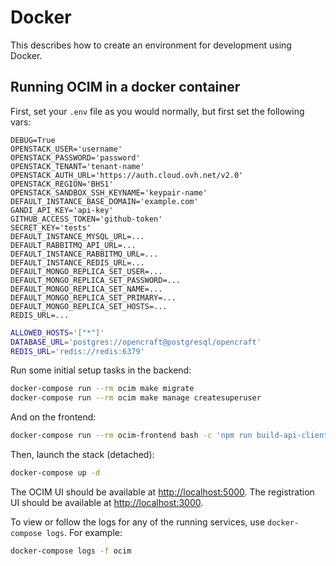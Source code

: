 # Docker

This describes how to create an environment for development using Docker.

## Running OCIM in a docker container

First, set your `.env` file as you would normally, but first set the following vars:
```env
DEBUG=True
OPENSTACK_USER='username'
OPENSTACK_PASSWORD='password'
OPENSTACK_TENANT='tenant-name'
OPENSTACK_AUTH_URL='https://auth.cloud.ovh.net/v2.0'
OPENSTACK_REGION='BHS1'
OPENSTACK_SANDBOX_SSH_KEYNAME='keypair-name'
DEFAULT_INSTANCE_BASE_DOMAIN='example.com'
GANDI_API_KEY='api-key'
GITHUB_ACCESS_TOKEN='github-token'
SECRET_KEY='tests'
DEFAULT_INSTANCE_MYSQL_URL=...
DEFAULT_RABBITMQ_API_URL=...
DEFAULT_INSTANCE_RABBITMQ_URL=...
DEFAULT_INSTANCE_REDIS_URL=...
DEFAULT_MONGO_REPLICA_SET_USER=...
DEFAULT_MONGO_REPLICA_SET_PASSWORD=...
DEFAULT_MONGO_REPLICA_SET_NAME=...
DEFAULT_MONGO_REPLICA_SET_PRIMARY=...
DEFAULT_MONGO_REPLICA_SET_HOSTS=...
REDIS_URL=...
```

```sh
ALLOWED_HOSTS='["*"]'
DATABASE_URL='postgres://opencraft@postgresql/opencraft'
REDIS_URL='redis://redis:6379'
```

Run some initial setup tasks in the backend:

```sh
docker-compose run --rm ocim make migrate
docker-compose run --rm ocim make manage createsuperuser
```

And on the frontend:

```sh
docker-compose run --rm ocim-frontend bash -c 'npm run build-api-client && npm install'
```

Then, launch the stack (detached):

```sh
docker-compose up -d
```

The OCIM UI should be available at <http://localhost:5000>.
The registration UI should be available at <http://localhost:3000>.

To view or follow the logs for any of the running services, use `docker-compose logs`.
For example:

```sh
docker-compose logs -f ocim
```

